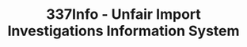 ---
layout: default
bigquery: https://console.cloud.google.com/bigquery?p=patents-public-data&d=usitc_investigations&page=dataset&project=sheets-management-319211
citation: US International Trade Commission 337Info Unfair Import Investigations Information
  System
contributors: US International Trade Comission
cost: None
description: US International Trade Commission 337Info Unfair Import Investigations
  Information System contains data on investigations done under Section 337. Section
  337 declares the infringement of certain statutory intellectual property rights
  and other forms of unfair competition in import trade to be unlawful practices.
  Most Section 337 investigations involve allegations of patent or registered trademark
  infringement.
documentation: FAQ and tutorial available on the site
last_edit: 04/05/2022, 10:00:10
location: https://pubapps2.usitc.gov/337external/
maintained_by: US International Trade Comission
schema_fields:
- title
- markmanHearing
- docketNo
- endDateMarkmanHearing
- finalDetViolation
- scheduledEndDateEvidHear
- htsNumbers
- complainant
- actualStartDateEvidHear
- teoIdDueDate
- copyrightNumbers
- id
- investigationTermDate
- invUnfairAct
- dateOfPublicationFrNotice
- patentNumber
- actualEndDateEvidHear
- aljAssigned
- ouiiParticipation
- investigationType
- targetDate
- investigationNo
- publication_number
- teoProceedingInvolved
- gcAttorney
- reportingRequirements
- respondent
- startDateMarkmanHearing
- dateCreated
- patentNumbers
- finalDetNoViolation
- issueDateOtherNonFinal
- currentActiveALJ
- internalRemand
- finalIdOnViolationDue
- cafcAppeals
- currentStatus
- finalIdOnViolationIssue
- teoReliefGranted
- dateComplaintFiled
- teoIdIssueDate
- ouiiAttorney
- trademarkNumbers
- lastUpdated
- scheduledStartDateEvidHear
shortname: unfair_import_investigations
tags:
- import
- legal
- trade
timeframe: 2008-2021 (prior to 2008 downloadable as a JSON file)
title: 337Info - Unfair Import Investigations Information System
uuid: 2721f5ec-e599-4890-9265-9706719fc71e
---